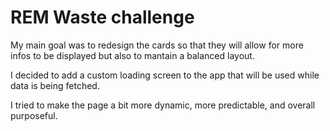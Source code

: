 # REM Waste challenge

My main goal was to redesign the cards so that they will allow for more infos to be displayed but also to mantain a balanced layout.

I decided to add a custom loading screen to the app that will be used while data is being fetched.

I tried to make the page a bit more dynamic, more predictable, and overall purposeful.

